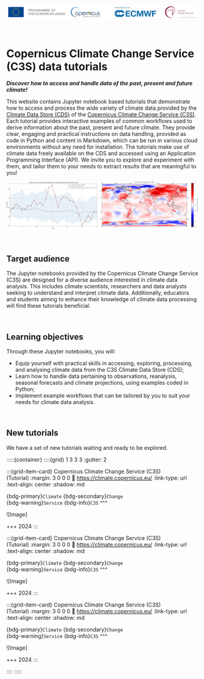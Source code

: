 ![logo](./img/LogoLine_EC_Cop_ECMWF.png)

<br>

# Copernicus Climate Change Service (C3S) data tutorials

**_Discover how to access and handle data of the past, present and future climate!_**

This website contains Jupyter notebook based tutorials that demonstrate how to access and process the wide variety of climate data provided by the [Climate Data Store (CDS)](https://cds.climate.copernicus.eu/) of the [Copernicus Climate Change Service (C3S)](https://climate.copernicus.eu/). Each tutorial provides interactive examples of common workflows used to derive information about the past, present and future climate. They provide clear, engaging and practical instructions on data handling, provided as code in Python and content in Markdown, which can be run in various cloud environments without any need for installation. The tutorials make use of climate data freely available on the CDS and accessed using an Application Programming Interface (API).
We invite you to explore and experiment with them, and tailor them to your needs to extract results that are meaningful to you!

![banner02](./img/C3S_jupyterbook_banner_v01.png)

<br>

## Target audience

The Jupyter notebooks provided by the Copernicus Climate Change Service (C3S) are designed for a diverse audience interested in climate data analysis. This includes climate scientists, researchers and data analysts seeking to understand and interpret climate data. Additionally, educators and students aiming to enhance their knowledge of climate data processing will find these tutorials beneficial.

<br>

## Learning objectives

Through these Jupyter notebooks, you will:

- Equip yourself with practical skills in accessing, exploring, processing, and analysing climate data from the C3S Climate Data Store (CDS);
- Learn how to handle data pertaining to observations, reanalysis, seasonal forecasts and climate projections, using examples coded in Python;
- Implement example workflows that can be tailored by you to suit your needs for climate data analysis. 

<br>

## New tutorials

We have a set of new tutorials waiting and ready to be explored. 


:::::{container}
::::{grid} 1 3 3 3
:gutter: 2

:::{grid-item-card} Copernicus Climate Change Service (C3S) <br> (Tutorial)
:margin: 3 0 0 0
:link: https://climate.copernicus.eu/
:link-type: url
:text-align: center
:shadow: md

{bdg-primary}`Climate`
{bdg-secondary}`Change`
<br>
{bdg-warning}`Service`
{bdg-info}`C3S`
^^^

![Image]

+++
2024
:::

:::{grid-item-card} Copernicus Climate Change Service (C3S) <br> (Tutorial)
:margin: 3 0 0 0
:link: https://climate.copernicus.eu/
:link-type: url
:text-align: center
:shadow: md

{bdg-primary}`Climate`
{bdg-secondary}`Change`
<br>
{bdg-warning}`Service`
{bdg-info}`C3S`
^^^

![Image]

+++
2024
:::

:::{grid-item-card} Copernicus Climate Change Service (C3S) <br> (Tutorial)
:margin: 3 0 0 0
:link: https://climate.copernicus.eu/
:link-type: url
:text-align: center
:shadow: md

{bdg-primary}`Climate`
{bdg-secondary}`Change`
<br>
{bdg-warning}`Service`
{bdg-info}`C3S`
^^^

![Image]

+++
2024
:::

::::
:::::
